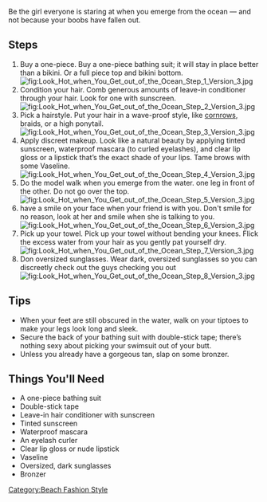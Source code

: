 

Be the girl everyone is staring at when you emerge from the ocean — and
not because your boobs have fallen out.

## Steps

1.  Buy a one-piece. Buy a one-piece bathing suit; it will stay in place
    better than a bikini. Or a full piece top and bikini
    bottom.![](Look_Hot_when_You_Get_out_of_the_Ocean_Step_1_Version_3.jpg "fig:Look_Hot_when_You_Get_out_of_the_Ocean_Step_1_Version_3.jpg")
2.  Condition your hair. Comb generous amounts of leave-in conditioner
    through your hair. Look for one with
    sunscreen.![](Look_Hot_when_You_Get_out_of_the_Ocean_Step_2_Version_3.jpg "fig:Look_Hot_when_You_Get_out_of_the_Ocean_Step_2_Version_3.jpg")
3.  Pick a hairstyle. Put your hair in a wave-proof style, like
    [cornrows](Braid_Cornrows "wikilink"), braids, or a high
    ponytail.![](Look_Hot_when_You_Get_out_of_the_Ocean_Step_3_Version_3.jpg "fig:Look_Hot_when_You_Get_out_of_the_Ocean_Step_3_Version_3.jpg")
4.  Apply discreet makeup. Look like a natural beauty by applying tinted
    sunscreen, waterproof mascara (to curled eyelashes), and clear lip
    gloss or a lipstick that’s the exact shade of your lips. Tame brows
    with some
    Vaseline.![](Look_Hot_when_You_Get_out_of_the_Ocean_Step_4_Version_3.jpg "fig:Look_Hot_when_You_Get_out_of_the_Ocean_Step_4_Version_3.jpg")
5.  Do the model walk when you emerge from the water. one leg in front
    of the other. Do not go over the
    top.![](Look_Hot_when_You_Get_out_of_the_Ocean_Step_5_Version_3.jpg "fig:Look_Hot_when_You_Get_out_of_the_Ocean_Step_5_Version_3.jpg")
6.  have a smile on your face when your friend is with you. Don't smile
    for no reason, look at her and smile when she is talking to
    you.![](Look_Hot_when_You_Get_out_of_the_Ocean_Step_6_Version_3.jpg "fig:Look_Hot_when_You_Get_out_of_the_Ocean_Step_6_Version_3.jpg")
7.  Pick up your towel. Pick up your towel without bending your knees.
    Flick the excess water from your hair as you gently pat yourself
    dry.![](Look_Hot_when_You_Get_out_of_the_Ocean_Step_7_Version_3.jpg "fig:Look_Hot_when_You_Get_out_of_the_Ocean_Step_7_Version_3.jpg")
8.  Don oversized sunglasses. Wear dark, oversized sunglasses so you can
    discreetly check out the guys checking you
    out![](Look_Hot_when_You_Get_out_of_the_Ocean_Step_8_Version_3.jpg "fig:Look_Hot_when_You_Get_out_of_the_Ocean_Step_8_Version_3.jpg")

## Tips

-   When your feet are still obscured in the water, walk on your tiptoes
    to make your legs look long and sleek.
-   Secure the back of your bathing suit with double-stick tape; there’s
    nothing sexy about picking your swimsuit out of your butt.
-   Unless you already have a gorgeous tan, slap on some bronzer.

## Things You'll Need

-   A one-piece bathing suit
-   Double-stick tape
-   Leave-in hair conditioner with sunscreen
-   Tinted sunscreen
-   Waterproof mascara
-   An eyelash curler
-   Clear lip gloss or nude lipstick
-   Vaseline
-   Oversized, dark sunglasses
-   Bronzer

[Category:Beach Fashion Style](Category:Beach_Fashion_Style "wikilink")